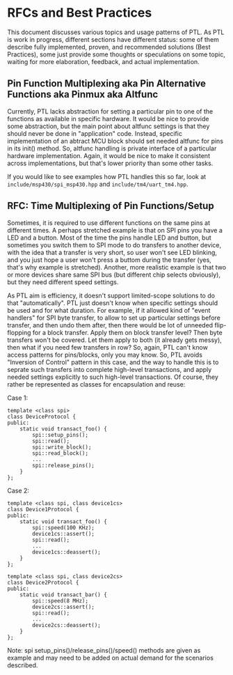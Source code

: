 RFCs and Best Practices
=======================

This document discusses various topics and usage patterns of PTL. As
PTL is work in progress, different sections have different status:
some of them describe fully implemented, proven, and recommended
solutions (Best Practices), some just provide some thoughts or
speculations on some topic, waiting for more elaboration, feedback,
and actual implementation.

Pin Function Multiplexing aka Pin Alternative Functions aka Pinmux aka Altfunc
-----------------------------------------------------------------------------
Currently, PTL lacks abstraction for setting a particular pin to one
of the functions as available in specific hardware. It would be nice
to provide some abstraction, but the main point about altfunc settings
is that they should never be done in "application" code. Instead,
specific implementation of an abtract MCU block should set needed altfunc
for pins in its init() method. So, altfunc handling is private interface
of a particular hardware implementation. Again, it would be nice to
make it consistent across implementations, but that's lower priority
than some other tasks.

If you would like to see examples how PTL handles this so far, look
at `include/msp430/spi_msp430.hpp` and `include/tm4/uart_tm4.hpp`.


RFC: Time Multiplexing of Pin Functions/Setup
---------------------------------------------

Sometimes, it is required to use different functions on the same pins at
different times. A perhaps stretched example is that on SPI pins you
have a LED and a button. Most of the time the pins handle LED and button,
but sometimes you switch them to SPI mode to do transfers to another device,
with the idea that a transfer is very short, so user won't see LED blinking,
and you just hope a user won't press a buttom during the transfer (yes, that's
why example is stretched). Another, more realistic example is that two
or more devices share same SPI bus (but different chip selects obviously),
but they need different speed settings.

As PTL aim is efficiency, it doesn't support limited-scope solutions to
do that "automatically". PTL just doesn't know when specific settings
should be used and for what duration. For example, if it allowed kind
of "event handlers" for SPI byte transfer, to allow to set up particular
settings before transfer, and then undo them after, then there would be
lot of unneeded flip-flopping for a block transfer. Apply them on block
transfer level? Then byte transfers won't be covered. Let them apply
to both (it already gets messy), then what if you need few transfers
in row? So, again, PTL can't know access patterns for pins/blocks, only
you may know. So, PTL avoids "Inversion of Control" pattern in this case,
and the way to handle this is to seprate such transfers into complete
high-level transactions, and apply needed settings explicitly to such
high-level transactions. Of course, they rather be represented as classes
for encapsulation and reuse:


Case 1:

~~~~
template <class spi>
class DeviceProtocol {
public:
    static void transact_foo() {
        spi::setup_pins();
        spi::read();
        spi::write_block();
        spi::read_block();
        ...
        spi::release_pins();
    }
};
~~~~

Case 2:
~~~~
template <class spi, class device1cs>
class Device1Protocol {
public:
    static void transact_foo() {
        spi::speed(100 KHz);
        device1cs::assert();
        spi::read();
        ...
        device1cs::deassert();
    }
};

template <class spi, class device2cs>
class Device2Protocol {
public:
    static void transact_bar() {
        spi::speed(8 MHz);
        device2cs::assert();
        spi::read();
        ...
        device2cs::deassert();
    }
};
~~~~

Note: spi setup_pins()/release_pins()/speed() methods are given as example
and may need to be added on actual demand for the scenarios described.
